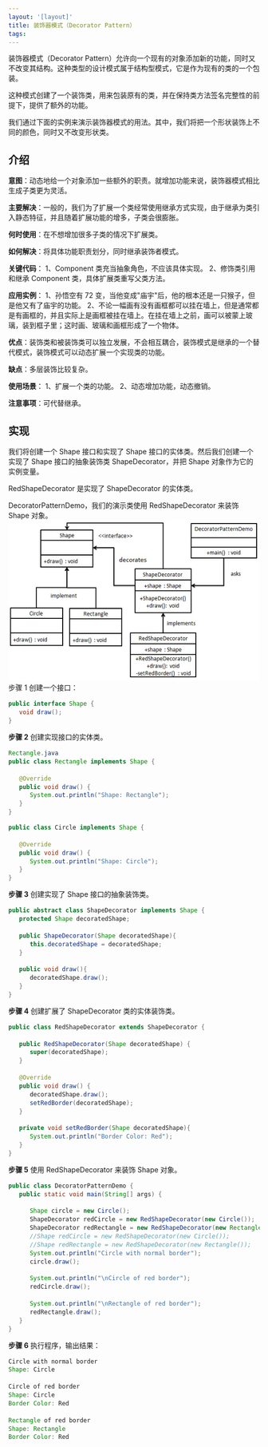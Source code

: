 ```yaml
---
layout: '[layout]'
title: 装饰器模式（Decorator Pattern）
tags:
---
```



装饰器模式（Decorator Pattern）允许向一个现有的对象添加新的功能，同时又不改变其结构。这种类型的设计模式属于结构型模式，它是作为现有的类的一个包装。

这种模式创建了一个装饰类，用来包装原有的类，并在保持类方法签名完整性的前提下，提供了额外的功能。

我们通过下面的实例来演示装饰器模式的用法。其中，我们将把一个形状装饰上不同的颜色，同时又不改变形状类。

## 介绍

**意图**：动态地给一个对象添加一些额外的职责。就增加功能来说，装饰器模式相比生成子类更为灵活。

**主要解决**：一般的，我们为了扩展一个类经常使用继承方式实现，由于继承为类引入静态特征，并且随着扩展功能的增多，子类会很膨胀。

**何时使用**：在不想增加很多子类的情况下扩展类。

**如何解决**：将具体功能职责划分，同时继承装饰者模式。

**关键代码**： 1、Component 类充当抽象角色，不应该具体实现。 2、修饰类引用和继承 Component 类，具体扩展类重写父类方法。

**应用实例**： 1、孙悟空有 72 变，当他变成"庙宇"后，他的根本还是一只猴子，但是他又有了庙宇的功能。 2、不论一幅画有没有画框都可以挂在墙上，但是通常都是有画框的，并且实际上是画框被挂在墙上。在挂在墙上之前，画可以被蒙上玻璃，装到框子里；这时画、玻璃和画框形成了一个物体。

**优点**：装饰类和被装饰类可以独立发展，不会相互耦合，装饰模式是继承的一个替代模式，装饰模式可以动态扩展一个实现类的功能。

**缺点**：多层装饰比较复杂。

**使用场景**： 1、扩展一个类的功能。 2、动态增加功能，动态撤销。

**注意事项**：可代替继承。

## 实现

我们将创建一个 Shape 接口和实现了 Shape 接口的实体类。然后我们创建一个实现了 Shape 接口的抽象装饰类 ShapeDecorator，并把 Shape 对象作为它的实例变量。

RedShapeDecorator 是实现了 ShapeDecorator 的实体类。

DecoratorPatternDemo，我们的演示类使用 RedShapeDecorator 来装饰 Shape 对象。
![](resource/decorator_pattern_uml_diagram.jpg)
步骤 1
创建一个接口：
```java
public interface Shape {
   void draw();
}
```
**步骤 2**
创建实现接口的实体类。
```java
Rectangle.java
public class Rectangle implements Shape {
 
   @Override
   public void draw() {
      System.out.println("Shape: Rectangle");
   }
}
```
```java
public class Circle implements Shape {
 
   @Override
   public void draw() {
      System.out.println("Shape: Circle");
   }
}
```
**步骤 3**
创建实现了 Shape 接口的抽象装饰类。
```java
public abstract class ShapeDecorator implements Shape {
   protected Shape decoratedShape;
 
   public ShapeDecorator(Shape decoratedShape){
      this.decoratedShape = decoratedShape;
   }
 
   public void draw(){
      decoratedShape.draw();
   }  
}
```
**步骤 4**
创建扩展了 ShapeDecorator 类的实体装饰类。
```java
public class RedShapeDecorator extends ShapeDecorator {
 
   public RedShapeDecorator(Shape decoratedShape) {
      super(decoratedShape);     
   }
 
   @Override
   public void draw() {
      decoratedShape.draw();         
      setRedBorder(decoratedShape);
   }
 
   private void setRedBorder(Shape decoratedShape){
      System.out.println("Border Color: Red");
   }
}
```
**步骤 5**
使用 RedShapeDecorator 来装饰 Shape 对象。
```java
public class DecoratorPatternDemo {
   public static void main(String[] args) {
 
      Shape circle = new Circle();
      ShapeDecorator redCircle = new RedShapeDecorator(new Circle());
      ShapeDecorator redRectangle = new RedShapeDecorator(new Rectangle());
      //Shape redCircle = new RedShapeDecorator(new Circle());
      //Shape redRectangle = new RedShapeDecorator(new Rectangle());
      System.out.println("Circle with normal border");
      circle.draw();
 
      System.out.println("\nCircle of red border");
      redCircle.draw();
 
      System.out.println("\nRectangle of red border");
      redRectangle.draw();
   }
}
```
**步骤 6**
执行程序，输出结果：
```java
Circle with normal border
Shape: Circle

Circle of red border
Shape: Circle
Border Color: Red

Rectangle of red border
Shape: Rectangle
Border Color: Red
```
